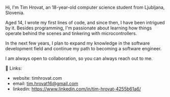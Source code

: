 Hi, I'm Tim Hrovat, an 18-year-old computer science student from Ljubljana, Slovenia.

Aged 14, I wrote my first lines of code, and since then, I have been intrigued by it. Besides programming, I'm passionate about learning how things operate behind the scenes and tinkering with microcontrollers.

In the next few years, I plan to expand my knowledge in the software development field and continue my path to becoming a software engineer.

I am always open to collaboration, so you can always reach out to me.

🔗 Links: 
  - website: timhrovat.com
  - email: tim.hrovat16@gmail.com
  - linkedin: https://www.linkedin.com/in/tim-hrovat-4255b61a6/

